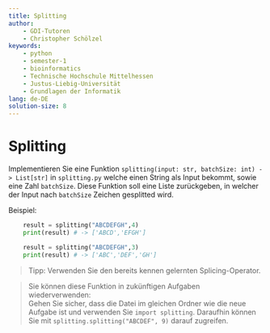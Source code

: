 ```yaml
---
title: Splitting 
author:
    - GDI-Tutoren
    - Christopher Schölzel
keywords:
    - python
    - semester-1
    - bioinformatics
    - Technische Hochschule Mittelhessen
    - Justus-Liebig-Universität
    - Grundlagen der Informatik
lang: de-DE
solution-size: 8
---
```


# Splitting 

Implementieren Sie eine Funktion `splitting(input: str, batchSize: int) -> List[str]` in `splitting.py` welche einen String als Input bekommt, sowie eine Zahl `batchSize`. Diese Funktion soll eine Liste zurückgeben, in welcher der Input nach `batchSize` Zeichen gesplitted wird. 

Beispiel:

```python
	result = splitting("ABCDEFGH",4)
    print(result) # -> ['ABCD','EFGH']

    result = splitting("ABCDEFGH",3)
    print(result) # -> ['ABC','DEF','GH']
```


> Tipp: Verwenden Sie den bereits kennen gelernten Splicing-Operator.

> Sie können diese Funktion in zukünftigen Aufgaben wiederverwenden:\
> Gehen Sie sicher, dass die Datei im gleichen Ordner wie die neue Aufgabe ist und verwenden Sie `import splitting`.
> Daraufhin können Sie mit `splitting.splitting("ABCDEF", 9)` darauf zugreifen.